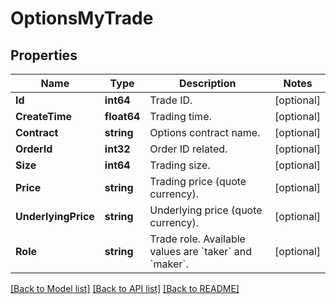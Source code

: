 # OptionsMyTrade

## Properties

Name | Type | Description | Notes
------------ | ------------- | ------------- | -------------
**Id** | **int64** | Trade ID. | [optional] 
**CreateTime** | **float64** | Trading time. | [optional] 
**Contract** | **string** | Options contract name. | [optional] 
**OrderId** | **int32** | Order ID related. | [optional] 
**Size** | **int64** | Trading size. | [optional] 
**Price** | **string** | Trading price (quote currency). | [optional] 
**UnderlyingPrice** | **string** | Underlying price (quote currency). | [optional] 
**Role** | **string** | Trade role. Available values are &#x60;taker&#x60; and &#x60;maker&#x60;. | [optional] 

[[Back to Model list]](../README.md#documentation-for-models) [[Back to API list]](../README.md#documentation-for-api-endpoints) [[Back to README]](../README.md)


